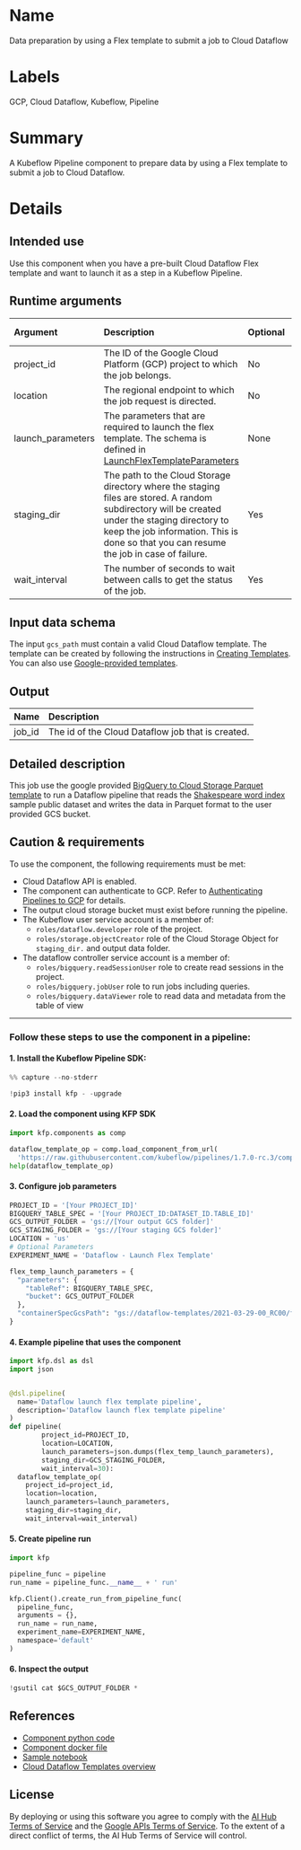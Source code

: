 # Name

Data preparation by using a Flex template to submit a job to Cloud Dataflow

# Labels

GCP, Cloud Dataflow, Kubeflow, Pipeline

# Summary

A Kubeflow Pipeline component to prepare data by using a Flex template to submit a job to Cloud Dataflow.

# Details

## Intended use

Use this component when you have a pre-built Cloud Dataflow Flex template and want to launch it as a step in a Kubeflow
Pipeline.

## Runtime arguments

Argument        | Description                 | Optional   | Data type  | Accepted values | Default    |
:---            | :----------                 | :----------| :----------| :----------     | :----------|
project_id | The ID of the Google Cloud Platform (GCP) project to which the job belongs. | No | GCPProjectID |  |  |
location | The regional endpoint to which the job request is directed.| No  |  GCPRegion |    |   |
launch_parameters | The parameters that are required to launch the flex template. The schema is defined in [LaunchFlexTemplateParameters](https://cloud.google.com/dataflow/docs/reference/rest/v1b3/projects.locations.flexTemplates/launch#LaunchFlexTemplateParameter) | None |
staging_dir |  The path to the Cloud Storage directory where the staging files are stored. A random subdirectory will be created under the staging directory to keep the job information. This is done so that you can resume the job in case of failure.|  Yes |  GCSPath |   |  None |
wait_interval | The number of seconds to wait between calls to get the status of the job. |  Yes  | Integer  |   |  30 |

## Input data schema

The input `gcs_path` must contain a valid Cloud Dataflow template. The template can be created by following the
instructions in [Creating Templates](https://cloud.google.com/dataflow/docs/guides/templates/creating-templates). You
can also use [Google-provided templates](https://cloud.google.com/dataflow/docs/guides/templates/provided-templates).

## Output

Name | Description
:--- | :----------
job_id | The id of the Cloud Dataflow job that is created.

## Detailed description

This job use the google
provided [BigQuery to Cloud Storage Parquet template](https://cloud.google.com/dataflow/docs/guides/templates/provided-batch#running-the-bigquery-to-cloud-storage-parquet-template)
to run a Dataflow pipeline that reads
the [Shakespeare word index](https://cloud.google.com/bigquery/public-data#sample_tables)
sample public dataset and writes the data in Parquet format to the user provided GCS bucket.

## Caution & requirements

To use the component, the following requirements must be met:

- Cloud Dataflow API is enabled.
- The component can authenticate to GCP. Refer
  to [Authenticating Pipelines to GCP](https://www.kubeflow.org/docs/gke/authentication-pipelines/) for details.
- The output cloud storage bucket must exist before running the pipeline.
- The Kubeflow user service account is a member of:
  - `roles/dataflow.developer` role of the project.
  - `roles/storage.objectCreator` role of the Cloud Storage Object for `staging_dir.` and output data folder.
- The dataflow controller service account is a member of:
  - `roles/bigquery.readSessionUser` role to create read sessions in the project.
  - `roles/bigquery.jobUser` role to run jobs including queries.
  - `roles/bigquery.dataViewer` role to read data and metadata from the table of view

---

### Follow these steps to use the component in a pipeline:

#### 1. Install the Kubeflow Pipeline SDK:

```python
%% capture --no-stderr

!pip3 install kfp - -upgrade
```

#### 2. Load the component using KFP SDK

```python
import kfp.components as comp

dataflow_template_op = comp.load_component_from_url(
  'https://raw.githubusercontent.com/kubeflow/pipelines/1.7.0-rc.3/components/gcp/dataflow/launch_flex_template/component.yaml')
help(dataflow_template_op)
```

#### 3. Configure job parameters

```python
PROJECT_ID = '[Your PROJECT_ID]'
BIGQUERY_TABLE_SPEC = '[Your PROJECT_ID:DATASET_ID.TABLE_ID]'
GCS_OUTPUT_FOLDER = 'gs://[Your output GCS folder]'
GCS_STAGING_FOLDER = 'gs://[Your staging GCS folder]'
LOCATION = 'us'
# Optional Parameters
EXPERIMENT_NAME = 'Dataflow - Launch Flex Template'

flex_temp_launch_parameters = {
  "parameters": {
    "tableRef": BIGQUERY_TABLE_SPEC,
    "bucket": GCS_OUTPUT_FOLDER
  },
  "containerSpecGcsPath": "gs://dataflow-templates/2021-03-29-00_RC00/flex/BigQuery_to_Parquet",
}
```

#### 4. Example pipeline that uses the component

```python
import kfp.dsl as dsl
import json


@dsl.pipeline(
  name='Dataflow launch flex template pipeline',
  description='Dataflow launch flex template pipeline'
)
def pipeline(
        project_id=PROJECT_ID,
        location=LOCATION,
        launch_parameters=json.dumps(flex_temp_launch_parameters),
        staging_dir=GCS_STAGING_FOLDER,
        wait_interval=30):
  dataflow_template_op(
    project_id=project_id,
    location=location,
    launch_parameters=launch_parameters,
    staging_dir=staging_dir,
    wait_interval=wait_interval)

```

#### 5. Create pipeline run

```python
import kfp

pipeline_func = pipeline
run_name = pipeline_func.__name__ + ' run'

kfp.Client().create_run_from_pipeline_func(
  pipeline_func, 
  arguments = {},
  run_name = run_name,
  experiment_name=EXPERIMENT_NAME,
  namespace='default'
)
```

#### 6. Inspect the output

```python
!gsutil cat $GCS_OUTPUT_FOLDER *
```

## References

* [Component python code](https://github.com/kubeflow/pipelines/blob/master/components/gcp/container/component_sdk/python/kfp_component/google/dataflow/_launch_flex_template.py)
* [Component docker file](https://github.com/kubeflow/pipelines/blob/master/components/gcp/container/Dockerfile)
* [Sample notebook](https://github.com/kubeflow/pipelines/blob/master/components/gcp/dataflow/launch_flex_template/sample.ipynb)
* [Cloud Dataflow Templates overview](https://cloud.google.com/dataflow/docs/guides/templates/overview)

## License

By deploying or using this software you agree to comply with
the [AI Hub Terms of Service](https://aihub.cloud.google.com/u/0/aihub-tos) and
the [Google APIs Terms of Service](https://developers.google.com/terms/). To the extent of a direct conflict of terms,
the AI Hub Terms of Service will control.
